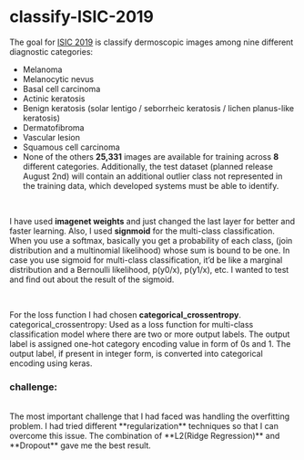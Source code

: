 # classify-ISIC-2019

The goal for <a href="https://challenge.isic-archive.com/landing/2019/">ISIC 2019</a> is classify dermoscopic images among nine different diagnostic categories:

* Melanoma
* Melanocytic nevus
* Basal cell carcinoma
* Actinic keratosis
* Benign keratosis (solar lentigo / seborrheic keratosis / lichen planus-like keratosis)
* Dermatofibroma
* Vascular lesion
* Squamous cell carcinoma
* None of the others
**25,331** images are available for training across **8** different categories. Additionally, the test
dataset (planned release August 2nd) will contain an additional outlier class not represented in
the training data, which developed systems must be able to identify.

</br>

I have used **imagenet weights** and just changed the last layer for better and faster learning.
Also, I used **signmoid** for the multi-class classification. When you use a softmax, basically you get a probability of each class, (join distribution and a multinomial likelihood) whose sum is bound to be one. In case you use sigmoid for multi-class classification, it’d be like a marginal distribution and a Bernoulli likelihood, p(y0/x), p(y1/x), etc. I wanted to test and find out about the result of the sigmoid.

</br>

For the loss function I had chosen **categorical_crossentropy**.
categorical_crossentropy: Used as a loss function for multi-class classification model where there are two or more output labels. The output label is assigned one-hot category encoding value in form of 0s and 1. The output label, if present in integer form, is converted into categorical encoding using keras.

<h3>challenge:</h3>
</br>
The most important challenge that I had faced was handling the overfitting problem. I had tried different **regularization** techniques so that I can overcome this issue. The combination of **L2(Ridge Regression)** and **Dropout** gave me the best result.
